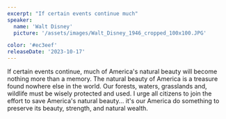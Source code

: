 ```yaml
---
excerpt: "If certain events continue much"
speaker:
  name: 'Walt Disney'
  picture: '/assets/images/Walt_Disney_1946_cropped_100x100.JPG'

color: '#ec3eef'
releaseDate: '2023-10-17'
---
```

If certain events continue, much of America's natural beauty will become nothing more than a memory. The natural beauty of America is a treasure found nowhere else in the world. Our forests, waters, grasslands and, wildlife must be wisely protected and used. I urge all citizens to join the effort to save America's natural beauty... it's our America do something to preserve its beauty, strength, and natural wealth.
